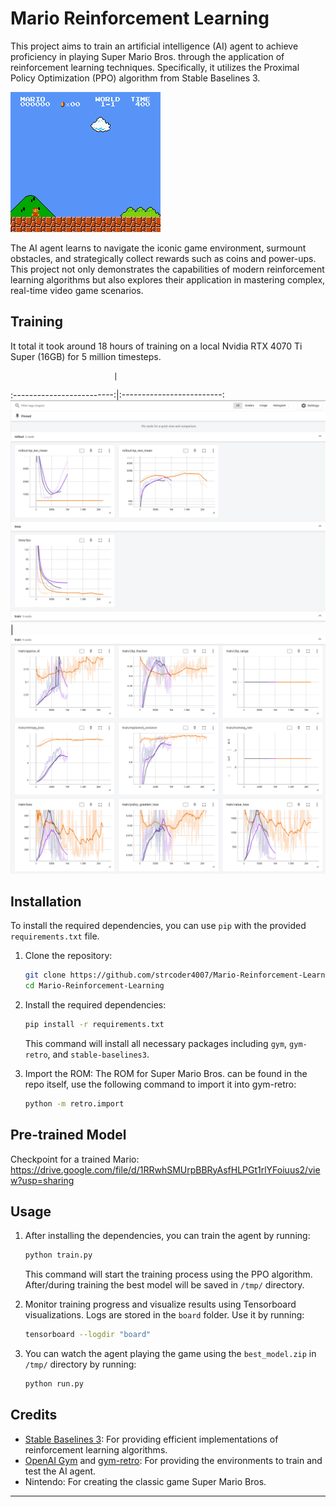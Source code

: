 # Mario Reinforcement Learning

This project aims to train an artificial intelligence (AI) agent to achieve proficiency in playing Super Mario Bros. through the application of reinforcement learning techniques. Specifically, it utilizes the Proximal Policy Optimization (PPO) algorithm from Stable Baselines 3. 

![Playing GIF 1](/images/mario_ppo.gif)

The AI agent learns to navigate the iconic game environment, surmount obstacles, and strategically collect rewards such as coins and power-ups. This project not only demonstrates the capabilities of modern reinforcement learning algorithms but also explores their application in mastering complex, real-time video game scenarios.

## Training

It total it took around 18 hours of training on a local Nvidia RTX 4070 Ti Super (16GB) for 5 million timesteps. 

                           |                          
:-------------------------:|:-------------------------:
![Training Photo 1](/images/mario_ppo_training_1.png)  |  ![Training Photo 2](/images/mario_ppo_training_2.png)


## Installation

To install the required dependencies, you can use `pip` with the provided `requirements.txt` file.

1. Clone the repository:

   ```bash
   git clone https://github.com/strcoder4007/Mario-Reinforcement-Learning.git
   cd Mario-Reinforcement-Learning
   ```

2. Install the required dependencies:

   ```bash
   pip install -r requirements.txt
   ```

   This command will install all necessary packages including `gym`, `gym-retro`, and `stable-baselines3`.

3. Import the ROM: The ROM for Super Mario Bros. can be found in the repo itself, use the following command to import it into gym-retro:

   ```bash
   python -m retro.import
   ```

## Pre-trained Model

Checkpoint for a trained Mario: https://drive.google.com/file/d/1RRwhSMUrpBBRyAsfHLPGt1rlYFoiuus2/view?usp=sharing


## Usage

1. After installing the dependencies, you can train the agent by running:

   ```bash
   python train.py
   ```

   This command will start the training process using the PPO algorithm.
   After/during training the best model will be saved in `/tmp/` directory.

2. Monitor training progress and visualize results using Tensorboard visualizations. Logs are stored in the `board` folder. Use it by running:

    ```bash
    tensorboard --logdir "board"
    ```

3. You can watch the agent playing the game using the `best_model.zip` in `/tmp/` directory by running:

    ```bash
    python run.py
    ```

## Credits

- [Stable Baselines 3](https://github.com/DLR-RM/stable-baselines3): For providing efficient implementations of reinforcement learning algorithms.
- [OpenAI Gym](https://github.com/openai/gym) and [gym-retro](https://github.com/openai/retro): For providing the environments to train and test the AI agent.
- Nintendo: For creating the classic game Super Mario Bros.

---